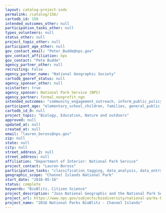 ```yaml
---
layout: catalog-project-indv
permalink: /catalog/156/
cartodb_id: 156
intended_outcomes_other: null
participation_tasks_other: null
types_volunteers: null
status_other: null
project_topic_other: null
participant_age_other: null
gov_contact_email: "Peter_Budde@nps.gov"
gov_contact_affiliation: nps
gov_contact: "Pete Budde"
agency_partner_other: null
recruiting: False
agency_partner_name: "National Geographic Society"
cartodb_georef_status: null
agency_sponsor_other: null
scistarter: true
agency_sponsor: National Park Service (NPS)
agency_partner: formal_nonprofit_ngo
intended_outcomes: "community_engagement_outreach, inform_public_policy, io_education, operational_integration_use, research_advancement"
participant_age: "elementary_school_children, families, general_public, middle_school_children, targeted_group, teens"
cartodb_id_0: null
project_topic: "Biology, Education, Nature and outdoors"
approved: null
updated_at: null
created_at: null
email: "lauren_boross@nps.gov"
zip: null
state: null
city: null
street_address_2: null
street_address: null
affiliation: "Department of Interior: National Park Service"
project_contact: "Lauren Boross"
participation_tasks: "classification_tagging, data_analysis, data_entry, finding_entities, identification, learning, observation, site_selection_description, specimen_sample_collection"
geographic_scope: "Channel Islands National Park"
start_date: "2016-05-16"
status: complete
keywords: "BioBlitz, Citizen Science"
project_description: "Join National Geographic and the National Park Service at the Channel Islands National Park Visitor Center for the National Parks BioBlitz and Biodiversity Festival, May 20-21, 2016. Be a part of this nationwide celebration of the National Park Service’s Centennial, Kids to Park Day, and biodiversity in your national parks. Get involved! Join teams of scientists, students, teachers, families, and other volunteers as they take a live dive in a kelp forest and document plants and animals along the coast. Experience the Biodiversity Festival at Channel Islands National Park. Enjoy hands-on science exhibits, art, and family-friendly activities."
project_url: https://www.nps.gov/subjects/biodiversity/national-parks-bioblitz.htm
project_name: "2016 National Parks BioBlitz - Channel Islands"
---
```

